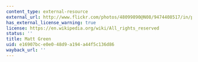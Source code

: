 ```yaml
---
content_type: external-resource
external_url: http://www.flickr.com/photos/48099890@N08/9474408517/in/photolist-frdPyZ
has_external_license_warning: true
license: https://en.wikipedia.org/wiki/All_rights_reserved
status: ''
title: Matt Green
uid: e16907bc-e0e0-48d9-a194-a44f5c136d86
wayback_url: ''
---
```

